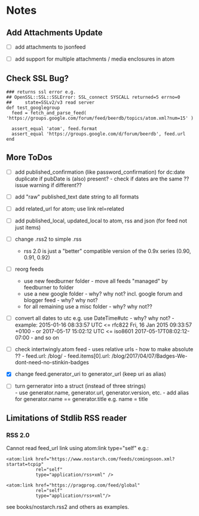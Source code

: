 # Notes

## Add Attachments Update

- [ ] add attachments to jsonfeed
- [ ] add support for multiple attachments / media enclosures in atom


## Check SSL Bug?

```
### returns ssl error e.g.
## OpenSSL::SSL::SSLError: SSL_connect SYSCALL returned=5 errno=0 
##     state=SSLv2/v3 read server
def test_googlegroup
  feed = fetch_and_parse_feed( 'https://groups.google.com/forum/feed/beerdb/topics/atom.xml?num=15' )

  assert_equal 'atom', feed.format
  assert_equal 'https://groups.google.com/d/forum/beerdb', feed.url
end
```


## More ToDos

- [ ] add published_confirmation (like password_confirmation) for dc:date duplicate if pubDate is (also) present?
      - check if dates are the same ?? issue warning if different??

- [ ] add "raw" published_text date string to all formats

- [ ] add related_url for atom; use link rel=related

- [ ] add published_local, updated_local to atom, rss and json (for feed not just items)

- [ ] change .rss2 to simple .rss
   - rss 2.0 is just a "better" compatible version of the 0.9x series (0.90, 0.91, 0.92)

- [ ] reorg feeds
   - use new feedburner folder - move all feeds "managed" by feedburner to folder
   - use a new google folder - why? why not?  incl. google forum and blogger feed - why? why not?
   - for all remaining use a misc folder - why? why not??

- [ ]  convert all dates to utc e.g. use DateTime#utc - why? why not?
       - example: 2015-01-16 08:33:57 UTC <= rfc822 Fri, 16 Jan 2015 09:33:57 +0100
       - or 2017-05-17 15:02:12 UTC <= iso8601 2017-05-17T08:02:12-07:00
       - and so on

- [ ]  check intertwingly.atom feed - uses relative urls - how to make absolute ??
       - feed.url:       /blog/
       - feed.items[0].url:      /blog/2017/04/07/Badges-We-dont-need-no-stinkin-badges


- [x]  change feed.generator_uri to generator_url  (keep uri as alias)

- [ ]   turn gernerator into a struct (instead of three strings)   
        - use generator.name, generator.url, generator.version, etc.
        - add alias for generator.name == generator.title  e.g. name = title



## Limitations of Stdlib RSS reader

### RSS 2.0

Cannot read feed_url link using atom:link type="self" e.g.:

```
<atom:link href="https://www.nostarch.com/feeds/comingsoon.xml?startat=tcpip"
           rel="self"
           type="application/rss+xml" />

<atom:link href="https://pragprog.com/feed/global"
           rel="self"
           type="application/rss+xml"/>

```

see books/nostarch.rss2 and others as examples.

